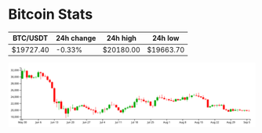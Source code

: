# Bitcoin Stats

BTC/USDT|24h change|24h high|24h low|
|---|---|---|---|
|$19727.40|-0.33%|$20180.00|$19663.70|

<img src="./chart.svg">
